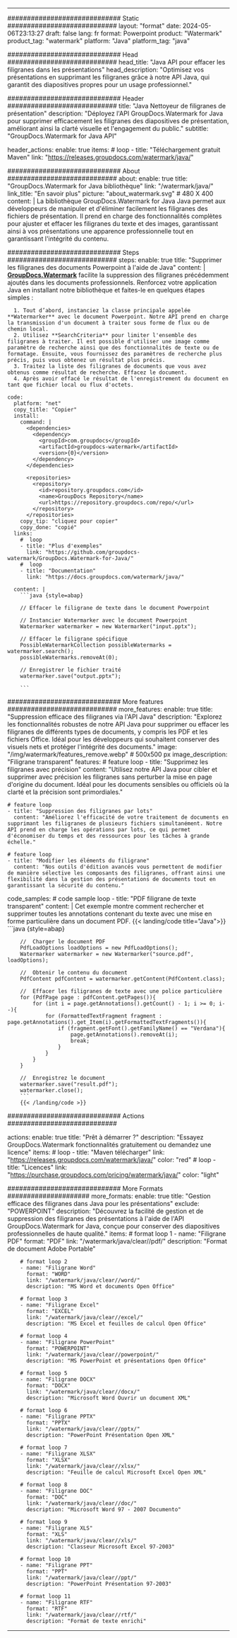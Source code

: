 
---
############################# Static ############################
layout: "format"
date:  2024-05-06T23:13:27
draft: false
lang: fr
format: Powerpoint
product: "Watermark"
product_tag: "watermark"
platform: "Java"
platform_tag: "java"

############################# Head ############################
head_title: "Java API pour effacer les filigranes dans les présentations"
head_description: "Optimisez vos présentations en supprimant les filigranes grâce à notre API Java, qui garantit des diapositives propres pour un usage professionnel."

############################# Header ############################
title: "Java Nettoyeur de filigranes de présentation" 
description: "Déployez l'API GroupDocs.Watermark for Java pour supprimer efficacement les filigranes des diapositives de présentation, améliorant ainsi la clarté visuelle et l'engagement du public."
subtitle: "GroupDocs.Watermark for Java API" 

header_actions:
  enable: true
  items:
    #  loop
    - title: "Téléchargement gratuit Maven"
      link: "https://releases.groupdocs.com/watermark/java/"
      
############################# About ############################
about:
    enable: true
    title: "GroupDocs.Watermark for Java bibliothèque"
    link: "/watermark/java/"
    link_title: "En savoir plus"
    picture: "about_watermark.svg" # 480 X 400
    content: |
       La bibliothèque GroupDocs.Watermark for Java Java permet aux développeurs de manipuler et d'éliminer facilement les filigranes des fichiers de présentation. Il prend en charge des fonctionnalités complètes pour ajuster et effacer les filigranes du texte et des images, garantissant ainsi à vos présentations une apparence professionnelle tout en garantissant l'intégrité du contenu.

############################# Steps ############################
steps:
    enable: true
    title: "Supprimer les filigranes des documents Powerpoint à l'aide de Java"
    content: |
      **[GroupDocs.Watermark](https://products.groupdocs.com/watermark/java/)** facilite la suppression des filigranes précédemment ajoutés dans les documents professionnels. Renforcez votre application Java en installant notre bibliothèque et faites-le en quelques étapes simples :
      
      1. Tout d’abord, instanciez la classe principale appelée **Watermarker** avec le document Powerpoint. Notre API prend en charge la transmission d'un document à traiter sous forme de flux ou de chemin local.
      2. Utilisez **SearchCriteria** pour limiter l'ensemble des filigranes à traiter. Il est possible d'utiliser une image comme paramètre de recherche ainsi que des fonctionnalités de texte ou de formatage. Ensuite, vous fournissez des paramètres de recherche plus précis, puis vous obtenez un résultat plus précis.
      3. Traitez la liste des filigranes de documents que vous avez obtenus comme résultat de recherche. Effacez le document.
      4. Après avoir effacé le résultat de l'enregistrement du document en tant que fichier local ou flux d'octets.
   
    code:
      platform: "net"
      copy_title: "Copier"
      install:
        command: |
          <dependencies>
            <dependency>
              <groupId>com.groupdocs</groupId>
              <artifactId>groupdocs-watermark</artifactId>
              <version>{0}</version>
            </dependency>
          </dependencies>

          <repositories>
            <repository>
              <id>repository.groupdocs.com</id>
              <name>GroupDocs Repository</name>
              <url>https://repository.groupdocs.com/repo/</url>
            </repository>
          </repositories>
        copy_tip: "cliquez pour copier"
        copy_done: "copié"
      links:
        #  loop
        - title: "Plus d'exemples"
          link: "https://github.com/groupdocs-watermark/GroupDocs.Watermark-for-Java/"
        #  loop
        - title: "Documentation"
          link: "https://docs.groupdocs.com/watermark/java/"
          
      content: |
        ```java {style=abap}

        // Effacer le filigrane de texte dans le document Powerpoint

        // Instancier Watermarker avec le document Powerpoint
        Watermarker watermarker = new Watermarker("input.pptx");
        
        // Effacer le filigrane spécifique
        PossibleWatermarkCollection possibleWatermarks = watermarker.search();
        possibleWatermarks.removeAt(0);

        // Enregistrer le fichier traité
        watermarker.save("output.pptx");
        
        ```    
        
############################# More features ############################
more_features:
  enable: true
  title: "Suppression efficace des filigranes via l'API Java"
  description: "Explorez les fonctionnalités robustes de notre API Java pour supprimer ou effacer les filigranes de différents types de documents, y compris les PDF et les fichiers Office. Idéal pour les développeurs qui souhaitent conserver des visuels nets et protéger l'intégrité des documents."
  image: "/img/watermark/features_remove.webp" # 500x500 px
  image_description: "Filigrane transparent"
  features:
    # feature loop
    - title: "Supprimez les filigranes avec précision"
      content: "Utilisez notre API Java pour cibler et supprimer avec précision les filigranes sans perturber la mise en page d'origine du document. Idéal pour les documents sensibles ou officiels où la clarté et la précision sont primordiales."

    # feature loop
    - title: "Suppression des filigranes par lots"
      content: "Améliorez l'efficacité de votre traitement de documents en supprimant les filigranes de plusieurs fichiers simultanément. Notre API prend en charge les opérations par lots, ce qui permet d'économiser du temps et des ressources pour les tâches à grande échelle."

    # feature loop
    - title: "Modifier les éléments du filigrane"
      content: "Nos outils d'édition avancés vous permettent de modifier de manière sélective les composants des filigranes, offrant ainsi une flexibilité dans la gestion des présentations de documents tout en garantissant la sécurité du contenu."
      
  code_samples:
    # code sample loop
    - title: "PDF filigrane de texte transparent"
      content: |
        Cet exemple montre comment rechercher et supprimer toutes les annotations contenant du texte avec une mise en forme particulière dans un document PDF.
        {{< landing/code title="Java">}}
        ```java {style=abap}
        
        //  Charger le document PDF
        PdfLoadOptions loadOptions = new PdfLoadOptions();
        Watermarker watermarker = new Watermarker("source.pdf", loadOptions);

        //  Obtenir le contenu du document
        PdfContent pdfContent = watermarker.getContent(PdfContent.class);

        //  Effacer les filigranes de texte avec une police particulière
        for (PdfPage page : pdfContent.getPages()){
            for (int i = page.getAnnotations().getCount() - 1; i >= 0; i--){
                for (FormattedTextFragment fragment : page.getAnnotations().get_Item(i).getFormattedTextFragments()){
                    if (fragment.getFont().getFamilyName() == "Verdana"){
                        page.getAnnotations().removeAt(i);
                        break;
                    }
                }
            }
        }

        //  Enregistrez le document
        watermarker.save("result.pdf");
        watermarker.close();
        ```
        {{< /landing/code >}}


############################# Actions ############################

actions:
  enable: true
  title: "Prêt à démarrer ?"
  description: "Essayez GroupDocs.Watermark fonctionnalités gratuitement ou demandez une licence"
  items:
    #  loop
    - title: "Maven télécharger"
      link: "https://releases.groupdocs.com/watermark/java/"
      color: "red"
        #  loop
    - title: "Licences"
      link: "https://purchase.groupdocs.com/pricing/watermark/java/"
      color: "light"


############################# More Formats #####################
more_formats:
    enable: true
    title: "Gestion efficace des filigranes dans Java pour les présentations"
    exclude: "POWERPOINT"
    description: "Découvrez la facilité de gestion et de suppression des filigranes des présentations à l'aide de l'API GroupDocs.Watermark for Java, conçue pour conserver des diapositives professionnelles de haute qualité."
    items: 
        # format loop 1
        - name: "Filigrane PDF"
          format: "PDF"
          link: "/watermark/java/clear//pdf/"
          description: "Format de document Adobe Portable"

        # format loop 2
        - name: "Filigrane Word"
          format: "WORD"
          link: "/watermark/java/clear//word/"
          description: "MS Word et documents Open Office"
          
        # format loop 3
        - name: "Filigrane Excel"
          format: "EXCEL"
          link: "/watermark/java/clear//excel/"
          description: "MS Excel et feuilles de calcul Open Office"

        # format loop 4
        - name: "Filigrane PowerPoint"
          format: "POWERPOINT"
          link: "/watermark/java/clear//powerpoint/"
          description: "MS PowerPoint et présentations Open Office"

        # format loop 5
        - name: "Filigrane DOCX"
          format: "DOCX"
          link: "/watermark/java/clear//docx/"
          description: "Microsoft Word Ouvrir un document XML"
          
        # format loop 6
        - name: "Filigrane PPTX"
          format: "PPTX"
          link: "/watermark/java/clear//pptx/"
          description: "PowerPoint Présentation Open XML"
          
        # format loop 7
        - name: "Filigrane XLSX"
          format: "XLSX"
          link: "/watermark/java/clear//xlsx/"
          description: "Feuille de calcul Microsoft Excel Open XML"

        # format loop 8
        - name: "Filigrane DOC"
          format: "DOC"
          link: "/watermark/java/clear//doc/"
          description: "Microsoft Word 97 - 2007 Documento"

        # format loop 9
        - name: "Filigrane XLS"
          format: "XLS"
          link: "/watermark/java/clear//xls/"
          description: "Classeur Microsoft Excel 97-2003"

        # format loop 10
        - name: "Filigrane PPT"
          format: "PPT"
          link: "/watermark/java/clear//ppt/"
          description: "PowerPoint Présentation 97-2003"

        # format loop 11
        - name: "Filigrane RTF"
          format: "RTF"
          link: "/watermark/java/clear//rtf/"
          description: "Format de texte enrichi"

---